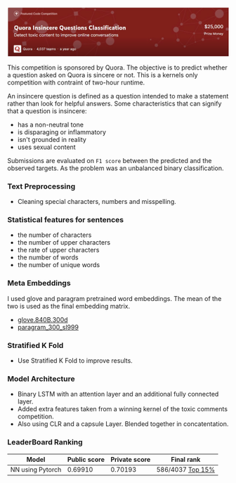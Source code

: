 ![Quora Insincere Questions Classification](https://github.com/shejz/Quora-Insincere-Questions-Classification/blob/master/images/QIQC.jpg)

This competition is sponsored by Quora. The objective is to predict whether a question asked on Quora is sincere or not. This is a kernels only competition with contraint of two-hour runtime.

An insincere question is defined as a question intended to make a statement rather than look for helpful answers. Some characteristics that can signify that a question is insincere:

- has a non-neutral tone
- is disparaging or inflammatory
- isn't grounded in reality
- uses sexual content

Submissions are evaluated on `F1 score` between the predicted and the observed targets. As the problem was an unbalanced binary classification. 

### Text Preprocessing
- Cleaning special characters, numbers and misspelling.

### Statistical features for sentences
- the number of characters
- the number of upper characters
- the rate of upper characters
- the number of words
- the number of unique words

### Meta Embeddings
I used glove and paragram pretrained word embeddings. The mean of the two is used as the final embedding matrix.
- [glove.840B.300d](https://nlp.stanford.edu/projects/glove/)
- [paragram_300_sl999](https://cogcomp.org/page/resource_view/106)

### Stratified K Fold 
- Use Stratified K Fold to improve results.

### Model Architecture
- Binary LSTM with an attention layer and an additional fully connected layer. 
- Added extra features taken from a winning kernel of the toxic comments competition. 
- Also using CLR and a capsule Layer. Blended together in concatentation.

### LeaderBoard Ranking
|Model             |Public score|Private score|Final rank| 
|------------------|------------|-------------|----------|
| NN using Pytorch |0.69910    |0.70193     | 586/4037 [Top 15%](https://www.kaggle.com/shielaj/competitions)|

